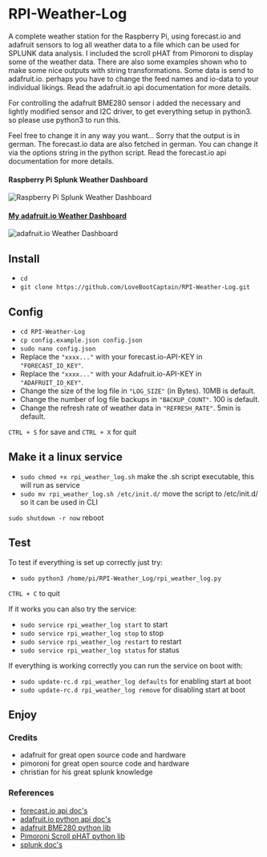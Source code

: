 # RPI-Weather-Log
A complete weather station for the Raspberry Pi, using forecast.io and adafruit sensors to log all weather data to a file 
which can be used for SPLUNK data analysis. I included the scroll pHAT from Pimoroni to display some of the weather data. 
There are also some examples shown who to make some nice outputs with string transformations. Some data is send to 
adafruit.io. perhaps you have to change the feed names and io-data to your individual likings. Read the adafruit.io 
api documentation for more details.

For controlling the adafruit BME280 sensor i added the necessary and lightly modified sensor and I2C driver, to get 
everything setup in python3. so please use python3 to run this.

Feel free to change it in any way you want... Sorry that the output is in german. The forecast.io data are also fetched
in german. You can change it via the options string in the python script. Read the forecast.io api documentation for 
more details.

#### Raspberry Pi Splunk Weather Dashboard
![Raspberry Pi Splunk Weather Dashboard](https://db.tt/tjRKejq3) 

#### [My adafruit.io Weather Dashboard](https://io.adafruit.com/lovebootcaptain/weatherpi#)
![adafruit.io Weather Dashboard](https://db.tt/0fiiqiEH)

## Install

* `cd`
* `git clone https://github.com/LoveBootCaptain/RPI-Weather-Log.git`

## Config

* `cd RPI-Weather-Log`
* `cp config.example.json config.json`
* `sudo nano config.json`
* Replace the `"xxxx..."` with your forecast.io-API-KEY in `"FORECAST_IO_KEY"`.
* Replace the `"xxxx..."` with your Adafruit.io-API-KEY in `"ADAFRUIT_IO_KEY"`.
* Change the size of the log file in `"LOG_SIZE"` (in Bytes). 10MB is default.
* Change the number of log file backups in `"BACKUP_COUNT"`. 100 is default.
* Change the refresh rate of weather data in `"REFRESH_RATE"`. 5min is default.

`CTRL + S` for save and `CTRL + X` for quit

## Make it a linux service

* `sudo chmod +x rpi_weather_log.sh` make the .sh script executable, this will run as service
* `sudo mv rpi_weather_log.sh /etc/init.d/` move the script to /etc/init.d/ so it can be used in CLI

`sudo shutdown -r now` reboot

## Test

To test if everything is set up correctly just try:

* `sudo python3 /home/pi/RPI-Weather_Log/rpi_weather_log.py`

`CTRL + C` to quit

If it works you can also try the service:

* `sudo service rpi_weather_log start` to start
* `sudo service rpi_weather_log stop` to stop
* `sudo service rpi_weather_log restart` to restart
* `sudo service rpi_weather_log status` for status

If everything is working correctly you can run the service on boot with:

* `sudo update-rc.d rpi_weather_log defaults` for enabling start at boot
* `sudo update-rc.d rpi_weather_log remove` for disabling start at boot

## Enjoy

### Credits

* adafruit for great open source code and hardware
* pimoroni for great open source code and hardware
* christian for his great splunk knowledge

### References

* [forecast.io api doc's](https://developer.forecast.io/docs/v2)
* [adafruit.io python api doc's](https://github.com/adafruit/io-client-python)
* [adafruit BME280 python lib](https://github.com/adafruit/Adafruit_Python_BME280)
* [Pimoroni Scroll pHAT python lib](https://github.com/pimoroni/scroll-phat)
* [splunk doc's](http://docs.splunk.com/Documentation)
